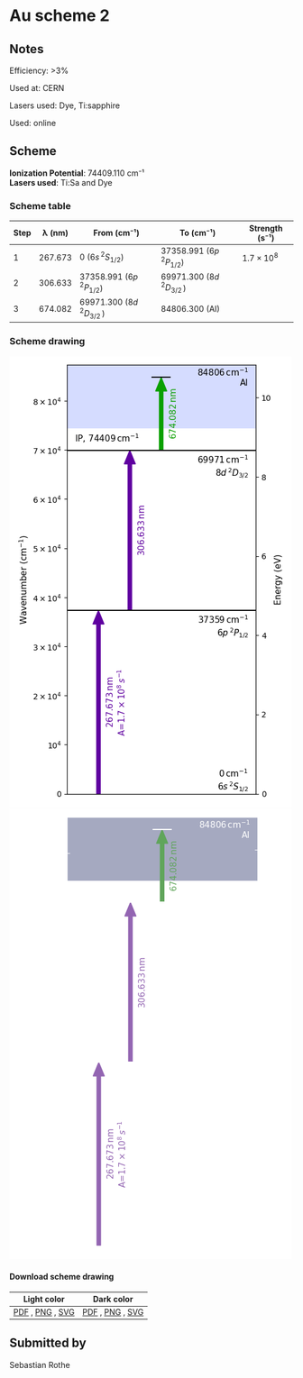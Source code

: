 # Au scheme 2

## Notes

Efficiency: >3%

Used at: CERN

Lasers used: Dye, Ti:sapphire

Used: online





## Scheme

**Ionization Potential**: 74409.110 cm⁻¹  
**Lasers used**: Ti:Sa and Dye

### Scheme table

| Step | λ (nm)  |          From (cm⁻¹)          |           To (cm⁻¹)           |   Strength (s⁻¹)    |
| ---- | ------- | ----------------------------- | ----------------------------- | ------------------- |
| 1    | 267.673 | 0 ($6s\,^2S_{1/2}$)           | 37358.991 ($6p\,^2P_{1/2}$)   | $1.7 \times 10^{8}$ |
| 2    | 306.633 | 37358.991 ($6p\,^2P_{1/2}$)   | 69971.300 ($8d\,^2D_{3/2}\,$) |                     |
| 3    | 674.082 | 69971.300 ($8d\,^2D_{3/2}\,$) | 84806.300 (AI)                |                     |


### Scheme drawing

![au scheme, light mode](au-002/au-002-light.png#only-light)
![au scheme, dark mode](au-002/au-002-dark-web.png#only-dark)

#### Download scheme drawing

|                                            Light color                                            |                                           Dark color                                           |
| ------------------------------------------------------------------------------------------------- | ---------------------------------------------------------------------------------------------- |
| [PDF](au-002/au-002-light.pdf) , [PNG](au-002/au-002-light.png) , [SVG](au-002/au-002-light.svg)  | [PDF](au-002/au-002-dark.pdf) , [PNG](au-002/au-002-dark.png) , [SVG](au-002/au-002-dark.svg)  |


## Submitted by

Sebastian Rothe

